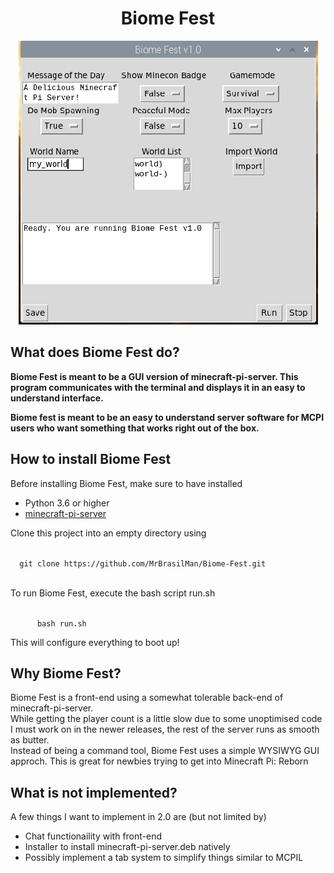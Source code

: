 <h1 align=center> Biome Fest</h1>
<p align=center>
<img src="bf_low_res.png" alt="Application Image" class=center></img>
<h2>What does Biome Fest do?</h2>
<b>Biome Fest is meant to be a GUI version of minecraft-pi-server. This program communicates with the terminal and displays it in an easy to understand interface.</p>
<p>Biome fest is meant to be an easy to understand server software for MCPI users who want something that works right out of the box.</p>
</b>
<h2>How to install Biome Fest</h2>
<p>Before installing Biome Fest, make sure to have installed</p>
<ul>
  <li>Python 3.6 or higher</li>
  <li><a href="https://jenkins.thebrokenrail.com/job/minecraft-pi-reborn/job/master/lastSuccessfulBuild/artifact/out/deb/">minecraft-pi-server</a></li>
</ul>
<p>Clone this project into an empty directory using</p>
<code>
  git clone https://github.com/MrBrasilMan/Biome-Fest.git
 </code>
<p>To run Biome Fest, execute the bash script run.sh</p>
<code>
      bash run.sh
</code>
<p>This will configure everything to boot up!</p>
<h2>Why Biome Fest?</h2>
Biome Fest is a front-end using a somewhat tolerable back-end of minecraft-pi-server.<br>While getting the player count is a little slow due to some unoptimised code I must work on in the newer releases, the rest of the server runs as smooth as butter.<br>Instead of being a command tool, Biome Fest uses a simple WYSIWYG GUI approch. This is great for newbies trying to get into Minecraft Pi: Reborn</h2>
<h2>What is not implemented?</h2>
A few things I want to implement in 2.0 are (but not limited by)<br>
<ul>
  <li>Chat functionaility with front-end</li>
  <li>Installer to install minecraft-pi-server.deb natively</li>
  <li>Possibly implement a tab system to simplify things similar to MCPIL</li>
 </ul>
